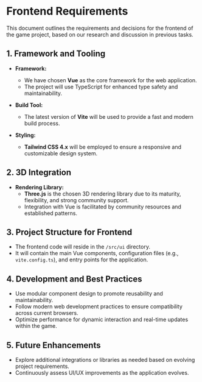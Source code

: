 # Frontend Requirements

This document outlines the requirements and decisions for the frontend of the game project, based on our research and discussion in previous tasks.

## 1. Framework and Tooling

- **Framework:**
  - We have chosen **Vue** as the core framework for the web application.
  - The project will use TypeScript for enhanced type safety and maintainability.

- **Build Tool:**
  - The latest version of **Vite** will be used to provide a fast and modern build process.

- **Styling:**
  - **Tailwind CSS 4.x** will be employed to ensure a responsive and customizable design system.

## 2. 3D Integration

- **Rendering Library:**
  - **Three.js** is the chosen 3D rendering library due to its maturity, flexibility, and strong community support.
  - Integration with Vue is facilitated by community resources and established patterns.

## 3. Project Structure for Frontend

- The frontend code will reside in the `/src/ui` directory.
- It will contain the main Vue components, configuration files (e.g., `vite.config.ts`), and entry points for the application.

## 4. Development and Best Practices

- Use modular component design to promote reusability and maintainability.
- Follow modern web development practices to ensure compatibility across current browsers.
- Optimize performance for dynamic interaction and real-time updates within the game.

## 5. Future Enhancements

- Explore additional integrations or libraries as needed based on evolving project requirements.
- Continuously assess UI/UX improvements as the application evolves.
